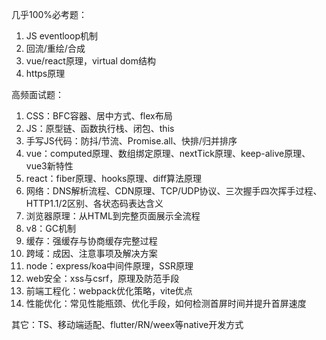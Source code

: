 几乎100%必考题：
1. JS eventloop机制
2. 回流/重绘/合成
3. vue/react原理，virtual dom结构
4. https原理

高频面试题：
1. CSS：BFC容器、居中方式、flex布局
2. JS：原型链、函数执行栈、闭包、this
3. 手写JS代码：防抖/节流、Promise.all、快排/归并排序
4. vue：computed原理、数组绑定原理、nextTick原理、keep-alive原理、vue3新特性
5. react：fiber原理、hooks原理、diff算法原理
6. 网络：DNS解析流程、CDN原理、TCP/UDP协议、三次握手四次挥手过程、HTTP1.1/2区别、各状态码表达含义
7. 浏览器原理：从HTML到完整页面展示全流程
8.  v8：GC机制
9. 缓存：强缓存与协商缓存完整过程
10. 跨域：成因、注意事项及解决方案
11.  node：express/koa中间件原理，SSR原理
12. web安全：xss与csrf，原理及防范手段
13. 前端工程化：webpack优化策略，vite优点
14. 性能优化：常见性能瓶颈、优化手段，如何检测首屏时间并提升首屏速度

其它：TS、移动端适配、flutter/RN/weex等native开发方式